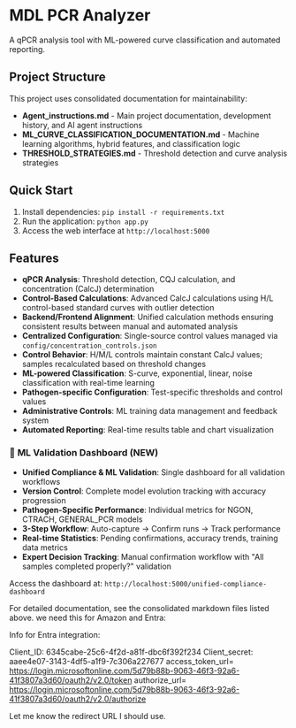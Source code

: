 # MDL PCR Analyzer

A qPCR analysis tool with ML-powered curve classification and automated reporting.

## Project Structure

This project uses consolidated documentation for maintainability:

- **Agent_instructions.md** - Main project documentation, development history, and AI agent instructions
- **ML_CURVE_CLASSIFICATION_DOCUMENTATION.md** - Machine learning algorithms, hybrid features, and classification logic  
- **THRESHOLD_STRATEGIES.md** - Threshold detection and curve analysis strategies

## Quick Start

1. Install dependencies: `pip install -r requirements.txt`
2. Run the application: `python app.py`
3. Access the web interface at `http://localhost:5000`

## Features

- **qPCR Analysis**: Threshold detection, CQJ calculation, and concentration (CalcJ) determination
- **Control-Based Calculations**: Advanced CalcJ calculations using H/L control-based standard curves with outlier detection
- **Backend/Frontend Alignment**: Unified calculation methods ensuring consistent results between manual and automated analysis
- **Centralized Configuration**: Single-source control values managed via `config/concentration_controls.json`
- **Control Behavior**: H/M/L controls maintain constant CalcJ values; samples recalculated based on threshold changes
- **ML-powered Classification**: S-curve, exponential, linear, noise classification with real-time learning
- **Pathogen-specific Configuration**: Test-specific thresholds and control values
- **Administrative Controls**: ML training data management and feedback system
- **Automated Reporting**: Real-time results table and chart visualization

### 🧠 **ML Validation Dashboard (NEW)**

- **Unified Compliance & ML Validation**: Single dashboard for all validation workflows
- **Version Control**: Complete model evolution tracking with accuracy progression
- **Pathogen-Specific Performance**: Individual metrics for NGON, CTRACH, GENERAL_PCR models
- **3-Step Workflow**: Auto-capture → Confirm runs → Track performance
- **Real-time Statistics**: Pending confirmations, accuracy trends, training data metrics
- **Expert Decision Tracking**: Manual confirmation workflow with "All samples completed properly?" validation

Access the dashboard at: `http://localhost:5000/unified-compliance-dashboard`

For detailed documentation, see the consolidated markdown files listed above.
we need this for Amazon and Entra:

Info for Entra integration:

Client_ID: 6345cabe-25c6-4f2d-a81f-dbc6f392f234
Client_secret: aaee4e07-3143-4df5-a1f9-7c306a227677
access_token_url= https://login.microsoftonline.com/5d79b88b-9063-46f3-92a6-41f3807a3d60/oauth2/v2.0/token
authorize_url= https://login.microsoftonline.com/5d79b88b-9063-46f3-92a6-41f3807a3d60/oauth2/v2.0/authorize

Let me know the redirect URL I should use. 
